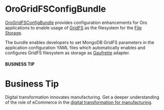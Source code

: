 <a id="bundle-docs-platform-gridfs-config-bundle"></a>

# OroGridFSConfigBundle

<a href="https://github.com/oroinc/gridfs-config" target="_blank">OroGridFSConfigBundle</a> provides configuration enhancements for Oro applications to enable usage of
<a href="https://www.mongodb.com/docs/manual/core/gridfs/" target="_blank">GridFS</a> as the filesystem for the [File Storage](../../../backend/architecture/tech-stack/file-storage.md#backend-file-storage).

The bundle enables developers to set MongoDB GridFS parameters in the application configuration YAML files
which automatically enables and configures GridFS filesystem as storage as <a href="https://github.com/KnpLabs/Gaufrette" target="_blank">Gaufrette</a> adapter.

#### BUSINESS TIP
# Business Tip

Digital transformation innovates manufacturing. Get a deeper understanding of the role of eCommerce in the <a href="https://oroinc.com/b2b-ecommerce/blog/digital-transformation-in-manufacturing/" target="_blank">digital transformation for manufacturing</a>.

<!-- Frontend -->
